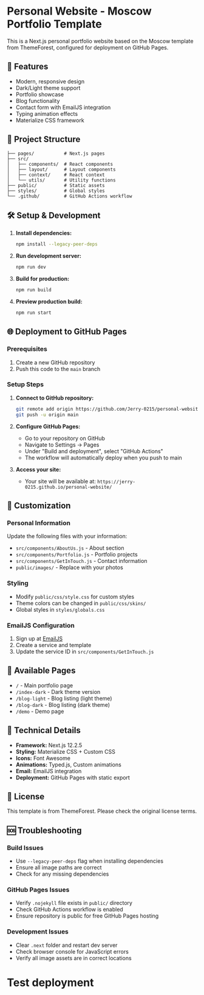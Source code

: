 # Personal Website - Moscow Portfolio Template

This is a Next.js personal portfolio website based on the Moscow template from ThemeForest, configured for deployment on GitHub Pages.

## 🚀 Features

- Modern, responsive design
- Dark/Light theme support
- Portfolio showcase
- Blog functionality
- Contact form with EmailJS integration
- Typing animation effects
- Materialize CSS framework

## 📁 Project Structure

```
├── pages/           # Next.js pages
├── src/
│   ├── components/  # React components
│   ├── layout/      # Layout components
│   ├── context/     # React context
│   └── utils/       # Utility functions
├── public/          # Static assets
├── styles/          # Global styles
└── .github/         # GitHub Actions workflow
```

## 🛠️ Setup & Development

1. **Install dependencies:**
   ```bash
   npm install --legacy-peer-deps
   ```

2. **Run development server:**
   ```bash
   npm run dev
   ```

3. **Build for production:**
   ```bash
   npm run build
   ```

4. **Preview production build:**
   ```bash
   npm run start
   ```

## 🌐 Deployment to GitHub Pages

### Prerequisites
1. Create a new GitHub repository
2. Push this code to the `main` branch

### Setup Steps
1. **Connect to GitHub repository:**
   ```bash
   git remote add origin https://github.com/Jerry-0215/personal-website.git
   git push -u origin main
   ```

2. **Configure GitHub Pages:**
   - Go to your repository on GitHub
   - Navigate to Settings → Pages
   - Under "Build and deployment", select "GitHub Actions"
   - The workflow will automatically deploy when you push to main

3. **Access your site:**
   - Your site will be available at: `https://jerry-0215.github.io/personal-website/`

## 🎨 Customization

### Personal Information
Update the following files with your information:
- `src/components/AboutUs.js` - About section
- `src/components/Portfolio.js` - Portfolio projects
- `src/components/GetInTouch.js` - Contact information
- `public/images/` - Replace with your photos

### Styling
- Modify `public/css/style.css` for custom styles
- Theme colors can be changed in `public/css/skins/`
- Global styles in `styles/globals.css`

### EmailJS Configuration
1. Sign up at [EmailJS](https://www.emailjs.com/)
2. Create a service and template
3. Update the service ID in `src/components/GetInTouch.js`

## 📝 Available Pages

- `/` - Main portfolio page
- `/index-dark` - Dark theme version
- `/blog-light` - Blog listing (light theme)
- `/blog-dark` - Blog listing (dark theme)
- `/demo` - Demo page

## 🔧 Technical Details

- **Framework:** Next.js 12.2.5
- **Styling:** Materialize CSS + Custom CSS
- **Icons:** Font Awesome
- **Animations:** Typed.js, Custom animations
- **Email:** EmailJS integration
- **Deployment:** GitHub Pages with static export

## 📄 License

This template is from ThemeForest. Please check the original license terms.

## 🆘 Troubleshooting

### Build Issues
- Use `--legacy-peer-deps` flag when installing dependencies
- Ensure all image paths are correct
- Check for any missing dependencies

### GitHub Pages Issues
- Verify `.nojekyll` file exists in `public/` directory
- Check GitHub Actions workflow is enabled
- Ensure repository is public for free GitHub Pages hosting

### Development Issues
- Clear `.next` folder and restart dev server
- Check browser console for JavaScript errors
- Verify all image assets are in correct locations
# Test deployment
